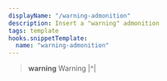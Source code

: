 ```yaml
---
displayName: "/warning-admonition"
description: Insert a "warning" admonition
tags: template
hooks.snippetTemplate:
  name: "warning-admonition"
---
```

> **warning** Warning
> |^|
